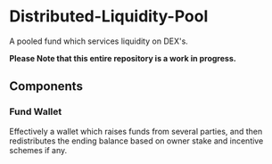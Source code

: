 # Distributed-Liquidity-Pool
A pooled fund which services liquidity on DEX's.

**Please Note that this entire repository is a work in progress.** 

## Components

### Fund Wallet
Effectively a wallet which raises funds from several parties, and then redistributes the ending balance based on owner stake and incentive schemes if any.

